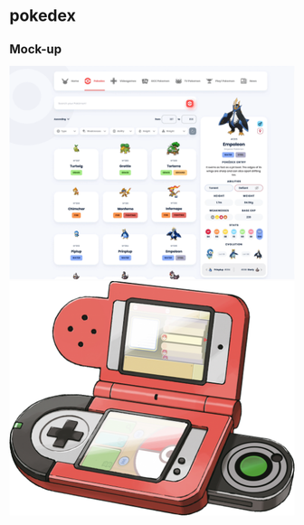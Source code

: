 # pokedex

## Mock-up
![mock-up of the website, taken on the internet](/public/mockup.png)
![model od the pokedex, taken on the internet](/public/model-pokedex.png)

